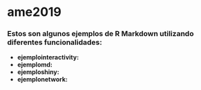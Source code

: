 # ame2019

### Estos son algunos ejemplos de R Markdown utilizando diferentes funcionalidades:

* **ejemplointeractivity:**
* **ejemplomd:**
* **ejemploshiny:**
* **ejemplonetwork:**
